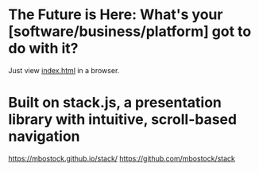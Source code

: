 # The Future is Here: What's your [software/business/platform] got to do with it?

Just view <a href="http://mlncn.github.io/future-here-nyccamp/">index.html</a> in a browser.

# Built on stack.js, a presentation library with intuitive, scroll-based navigation

https://mbostock.github.io/stack/
https://github.com/mbostock/stack
